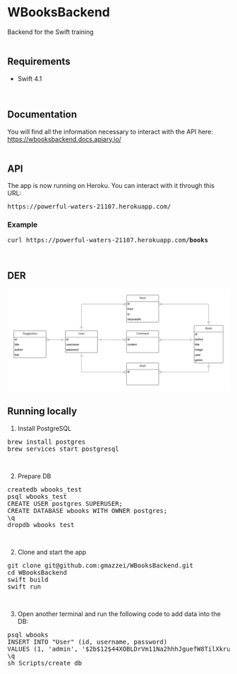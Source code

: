 # WBooksBackend
Backend for the Swift training
<br/><br/>

## Requirements
<ul><li>Swift 4.1</li></ul>
<br/>

## Documentation
You will find all the information necessary to interact with the API here: <br/>
https://wbooksbackend.docs.apiary.io/
<br/><br/>


## API
The app is now running on Heroku. You can interact with it through this URL: <br/>
<pre>
https://powerful-waters-21107.herokuapp.com/
</pre>

### Example
<pre>
curl https://powerful-waters-21107.herokuapp.com<b>/books</b>
</pre>
<br/>


## DER

![alt text](https://raw.githubusercontent.com/gmazzei/WBooksBackend/master/DER.png)
<br/>

## Running locally

1) Install PostgreSQL
<pre>
brew install postgres
brew services start postgresql
</pre>

<br/>

2) Prepare DB
<pre>
createdb wbooks_test
psql wbooks_test
CREATE USER postgres SUPERUSER;
CREATE DATABASE wbooks WITH OWNER postgres;
\q
dropdb wbooks_test
</pre>
<br/>

2) Clone and start the app
<pre>
git clone git@github.com:gmazzei/WBooksBackend.git
cd WBooksBackend
swift build
swift run
</pre>
<br/>

3) Open another terminal and run the following code to add data into the DB:
<pre>
psql wbooks
INSERT INTO "User" (id, username, password) 
VALUES (1, 'admin', '$2b$12$44XOBLDrVm11Na2hhhJguefW8TilXkruOG8PIlNL3Y2bNkRHZXqBG');
\q
sh Scripts/create_db
</pre>
